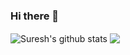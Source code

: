 ### Hi there 👋

<!--
**iamsureshsharma/iamsureshsharma** is a ✨ _special_ ✨ repository because its `README.md` (this file) appears on your GitHub profile.

Here are some ideas to get you started:

- 🔭 I’m currently working on ...
- 🌱 I’m currently learning ...
- 👯 I’m looking to collaborate on ...
- 🤔 I’m looking for help with ...
- 💬 Ask me about ...
- 📫 How to reach me: ...
- 😄 Pronouns: ...
- ⚡ Fun fact: ...
-->

  <img align="center" src="https://github-readme-stats.anuraghazra1.vercel.app/api?username=iamsureshsharma&count_private=true&show_icons=true&include_all_commits=true&theme=radical" alt="Suresh's github stats" />

 <img align="center" src="https://github-readme-stats.anuraghazra1.vercel.app/api/top-langs/?username=iamsureshsharma&count_private=true&layout=compact&theme=radical" />
